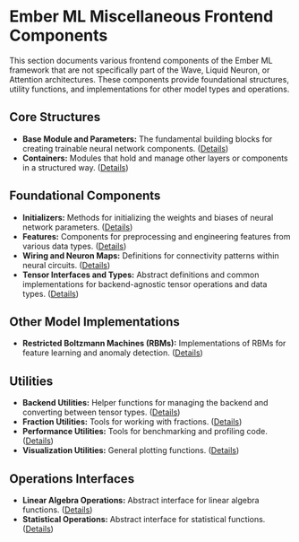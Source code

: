 # Ember ML Miscellaneous Frontend Components

This section documents various frontend components of the Ember ML framework that are not specifically part of the Wave, Liquid Neuron, or Attention architectures. These components provide foundational structures, utility functions, and implementations for other model types and operations.

## Core Structures

*   **Base Module and Parameters:** The fundamental building blocks for creating trainable neural network components. ([Details](core_structures.md))
*   **Containers:** Modules that hold and manage other layers or components in a structured way. ([Details](containers.md))

## Foundational Components

*   **Initializers:** Methods for initializing the weights and biases of neural network parameters. ([Details](initializers.md))
*   **Features:** Components for preprocessing and engineering features from various data types. ([Details](features.md))
*   **Wiring and Neuron Maps:** Definitions for connectivity patterns within neural circuits. ([Details](wiring_neuron_maps.md))
*   **Tensor Interfaces and Types:** Abstract definitions and common implementations for backend-agnostic tensor operations and data types. ([Details](tensor_interfaces_types.md))

## Other Model Implementations

*   **Restricted Boltzmann Machines (RBMs):** Implementations of RBMs for feature learning and anomaly detection. ([Details](rbms.md))

## Utilities

*   **Backend Utilities:** Helper functions for managing the backend and converting between tensor types. ([Details](utilities.md#backend-utilities))
*   **Fraction Utilities:** Tools for working with fractions. ([Details](utilities.md#fraction-utilities))
*   **Performance Utilities:** Tools for benchmarking and profiling code. ([Details](utilities.md#performance-utilities))
*   **Visualization Utilities:** General plotting functions. ([Details](utilities.md#visualization-utilities))

## Operations Interfaces

*   **Linear Algebra Operations:** Abstract interface for linear algebra functions. ([Details](ops_interfaces.md#linear-algebra-operations))
*   **Statistical Operations:** Abstract interface for statistical functions. ([Details](ops_interfaces.md#statistical-operations))
